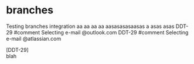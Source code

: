 # branches
Testing branches integration
aa
aa
aa
aa
aasasasasaasas
a
asas
asas
DDT-29 #comment Selecting e-mail @outlook.com
DDT-29 #comment Selecting e-mail @atlassian.com

[DDT-29]  
blah